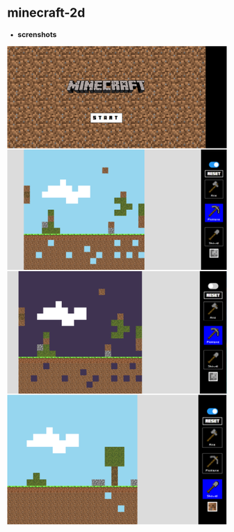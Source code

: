 # minecraft-2d
* ### screnshots
![desktop](/assets/images/screnshots/1.png "screenshot")
![desktop](/assets/images/screnshots/2.png "screenshot")
![desktop](/assets/images/screnshots/3.png "screenshot")
![desktop](/assets/images/screnshots/4.png "screenshot")